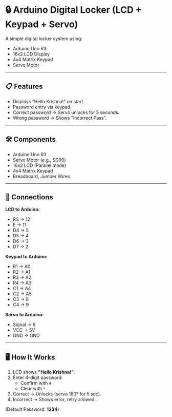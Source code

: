# 🔒 Arduino Digital Locker (LCD + Keypad + Servo)

A simple digital locker system using:
- Arduino Uno R3
- 16x2 LCD Display
- 4x4 Matrix Keypad
- Servo Motor

---

## 📋 Features
- Displays "Hello Krishna!" on start.
- Password entry via keypad.
- Correct password → Servo unlocks for 5 seconds.
- Wrong password → Shows "Incorrect Pass".

---

## 🛠 Components
- Arduino Uno R3
- Servo Motor (e.g., SG90)
- 16x2 LCD (Parallel mode)
- 4x4 Matrix Keypad
- Breadboard, Jumper Wires

---

## 🔌 Connections

**LCD to Arduino:**
- RS → 12
- E → 11
- D4 → 5
- D5 → 4
- D6 → 3
- D7 → 2

**Keypad to Arduino:**
- R1 → A0
- R2 → A1
- R3 → A2
- R4 → A3
- C1 → A4
- C2 → A5
- C3 → 8
- C4 → 9

**Servo to Arduino:**
- Signal → 6
- VCC → 5V
- GND → GND

---

## 🖥 How It Works
1. LCD shows **"Hello Krishna!"**.
2. Enter 4-digit password:
   - Confirm with `#`
   - Clear with `*`
3. Correct → Unlocks (servo 180° for 5 sec).
4. Incorrect → Shows error, retry allowed.

(Default Password: **1234**)
